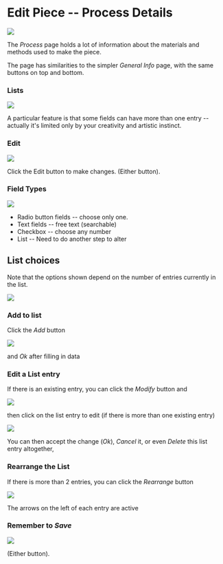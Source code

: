 # Edit Piece -- Process Details

![](PotProcess.png)

The _Process_ page holds a lot of information about the materials and methods used to make the piece.

The page has similarities to the simpler _General Info_ page, with the same buttons on top and bottom.

### Lists

![](PotProcess1.png)

A particular feature is that some fields can have more than one entry -- actually it's limited only by your creativity and artistic instinct.

### Edit

![](PotProcess2.png)

Click the Edit button to make changes. (Either button).

### Field Types

![](PotProcess4.png)

* Radio button fields -- choose only one.
* Text fields -- free text (searchable)
* Checkbox -- choose any number
* List -- Need to do another step to alter

## List choices

Note that the options shown depend on the number of entries currently in the list.

![](PotProcess5.png)

### Add to list

Click the _Add_ button

![](PotProcess6.png)

and _Ok_ after filling in data

### Edit a List entry

If there is an existing entry, you can click the _Modify_ button and

![](PotProcess7.png)

then click on the list entry to edit (if there is more than one existing entry)

![](PotProcess77.png)

You can then accept the change (_Ok_), _Cancel_ it, or even _Delete_ this list entry altogether,

### Rearrange the List

If there is more than 2 entries, you can click the _Rearrange_ button

![](PotProcess8.png)

The arrows on the left of each entry are active

### Remember to _Save_

![](PotProcess9.png)

(Either button).